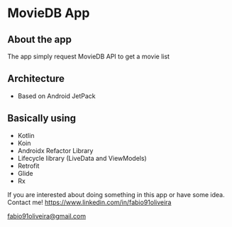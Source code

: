 # MovieDB App

## About the app

The app simply request MovieDB API to get a movie list

## Architecture

- Based on Android JetPack

## Basically using
* Kotlin
* Koin
* Androidx Refactor Library
* Lifecycle library (LiveData and ViewModels)
* Retrofit
* Glide
* Rx

If you are interested about doing something in this app or have some idea. Contact me!
<a href="https://www.linkedin.com/in/fabio91oliveira" target="_blank">https://www.linkedin.com/in/fabio91oliveira</a>

<a href="mailto:fabio91oliveira@gmail.com">fabio91oliveira@gmail.com</a>